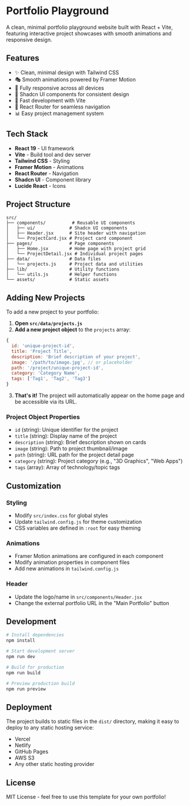# Portfolio Playground

A clean, minimal portfolio playground website built with React + Vite, featuring interactive project showcases with smooth animations and responsive design.

## Features

- ✨ Clean, minimal design with Tailwind CSS
- 🎭 Smooth animations powered by Framer Motion
- 📱 Fully responsive across all devices
- 🎨 Shadcn UI components for consistent design
- 🚀 Fast development with Vite
- 🔗 React Router for seamless navigation
- 📊 Easy project management system

## Tech Stack

- **React 19** - UI framework
- **Vite** - Build tool and dev server
- **Tailwind CSS** - Styling
- **Framer Motion** - Animations
- **React Router** - Navigation
- **Shadcn UI** - Component library
- **Lucide React** - Icons

## Project Structure

```
src/
├── components/          # Reusable UI components
│   ├── ui/             # Shadcn UI components
│   ├── Header.jsx      # Site header with navigation
│   └── ProjectCard.jsx # Project card component
├── pages/              # Page components
│   ├── Home.jsx        # Home page with project grid
│   └── ProjectDetail.jsx # Individual project pages
├── data/               # Data files
│   └── projects.js     # Project data and utilities
├── lib/                # Utility functions
│   └── utils.js        # Helper functions
└── assets/             # Static assets
```

## Adding New Projects

To add a new project to your portfolio:

1. **Open `src/data/projects.js`**
2. **Add a new project object** to the `projects` array:

```javascript
{
  id: 'unique-project-id',
  title: 'Project Title',
  description: 'Brief description of your project',
  image: '/path/to/image.jpg', // or placeholder
  path: '/project/unique-project-id',
  category: 'Category Name',
  tags: ['Tag1', 'Tag2', 'Tag3']
}
```

3. **That's it!** The project will automatically appear on the home page and be accessible via its URL.

### Project Object Properties

- `id` (string): Unique identifier for the project
- `title` (string): Display name of the project
- `description` (string): Brief description shown on cards
- `image` (string): Path to project thumbnail/image
- `path` (string): URL path for the project detail page
- `category` (string): Project category (e.g., "3D Graphics", "Web Apps")
- `tags` (array): Array of technology/topic tags

## Customization

### Styling
- Modify `src/index.css` for global styles
- Update `tailwind.config.js` for theme customization
- CSS variables are defined in `:root` for easy theming

### Animations
- Framer Motion animations are configured in each component
- Modify animation properties in component files
- Add new animations in `tailwind.config.js`

### Header
- Update the logo/name in `src/components/Header.jsx`
- Change the external portfolio URL in the "Main Portfolio" button

## Development

```bash
# Install dependencies
npm install

# Start development server
npm run dev

# Build for production
npm run build

# Preview production build
npm run preview
```

## Deployment

The project builds to static files in the `dist/` directory, making it easy to deploy to any static hosting service:

- Vercel
- Netlify
- GitHub Pages
- AWS S3
- Any other static hosting provider

## License

MIT License - feel free to use this template for your own portfolio!